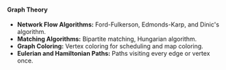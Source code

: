 #### **Graph Theory**
- **Network Flow Algorithms:** Ford-Fulkerson, Edmonds-Karp, and Dinic's algorithm.
- **Matching Algorithms:** Bipartite matching, Hungarian algorithm.
- **Graph Coloring:** Vertex coloring for scheduling and map coloring.
- **Eulerian and Hamiltonian Paths:** Paths visiting every edge or vertex once.